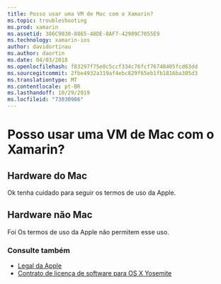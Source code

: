 ```yaml
---
title: Posso usar uma VM de Mac com o Xamarin?
ms.topic: troubleshooting
ms.prod: xamarin
ms.assetid: 386C9030-8865-48DE-8AF7-42909C7055E9
ms.technology: xamarin-ios
author: davidortinau
ms.author: daortin
ms.date: 04/03/2018
ms.openlocfilehash: f83297f75e0c5ccf334c76fcf76748405fcd63dd
ms.sourcegitcommit: 2fbe4932a319af4ebc829f65eb1fb1816ba305d3
ms.translationtype: MT
ms.contentlocale: pt-BR
ms.lasthandoff: 10/29/2019
ms.locfileid: "73030986"
---
```

# <a name="can-i-use-a-mac-vm-with-xamarin"></a>Posso usar uma VM de Mac com o Xamarin? 

## <a name="mac-hardware"></a>Hardware do Mac
Ok tenha cuidado para seguir os termos de uso da Apple.

## <a name="non-mac-hardware"></a>Hardware não Mac
Foi Os termos de uso da Apple não permitem esse uso.

### <a name="see-also"></a>Consulte também

- [Legal da Apple](https://www.apple.com/legal/)
- [Contrato de licença de software para OS X Yosemite](https://images.apple.com/legal/sla/docs/OSX10103.pdf)

